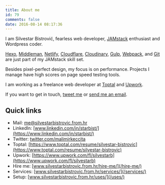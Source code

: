 ```yaml
---
title: About me
id: 79
comments: false
date: 2016-08-14 08:17:36
---
```


I am Silvestar Bistrović, fearless web developer, [JAMstack](https://jamstack.org/) enthusiast and Wordpress coder.

[Hexo](https://hexo.io/), [Middleman](https://middlemanapp.com/), [Netlify](https://www.netlify.com/), [Cloudflare](https://www.cloudflare.com/), [Cloudinary](https://cloudinary.com/), [Gulp](https://gulpjs.com/), [Webpack](https://webpack.js.org/), and [Git](https://git-scm.com/) are just part of my JAMstack skill set.

Besides pixel-perfect design, my focus is on performance. Projects I manage have high scores on page speed testing tools.

I am working as a freelance web developer at [Toptal](https://www.toptal.com/resume/silvestar-bistrovic) and [Upwork](https://www.upwork.com/fl/silvestarb).

If you want to get in touch, [tweet me](twitter.com/malimirkeccita) or [send me an email](mailto:me@silvestarbistrovic.from.hr?Subject=Hello).

## Quick links

- Mail: [me@silvestarbistrovic.from.hr](mailto:me@silvestarbistrovic.from.hr?Subject=Hello)
- LinkedIn: [www.linkedin.com/in/starbist/](https://www.linkedin.com/in/starbist/)
- Twitter: [twitter.com/malimirkeccita](https://twitter.com/malimirkeccita)
- Toptal: [https://www.toptal.com/resume/silvestar-bistrovic](https://www.toptal.com/resume/silvestar-bistrovic)
- Upwork: [https://www.upwork.com/fl/silvestarb](https://www.upwork.com/fl/silvestarb)
- Hire me: [www.silvestarbistrovic.from.hr/hire-me/](/hire-me/)
- Services: [www.silvestarbistrovic.from.hr/services/](/services/)
- Setup: [www.silvestarbistrovic.from.hr/uses/](/uses/)
